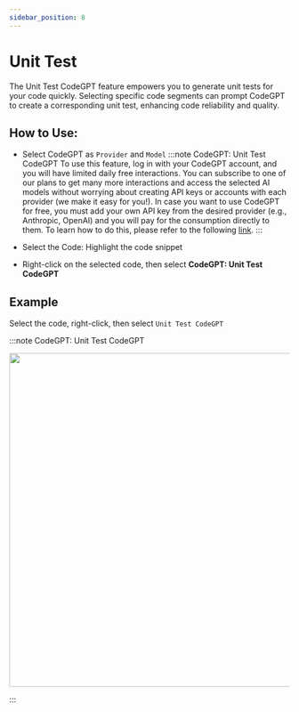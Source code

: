 ```yaml
---
sidebar_position: 8
---
```


# Unit Test

The Unit Test CodeGPT feature empowers you to generate unit tests for your code quickly. Selecting specific code segments can prompt CodeGPT to create a corresponding unit test, enhancing code reliability and quality.

## How to Use:
- Select CodeGPT as `Provider`  and `Model`
:::note CodeGPT: Unit Test CodeGPT
To use this feature, log in with your CodeGPT account, and you will have limited daily free interactions. You can subscribe to one of our plans to get many more interactions and access the selected AI models without worrying about creating API keys or accounts with each provider (we make it easy for you!). In case you want to use CodeGPT for free, you must add your own API key from the desired provider (e.g., Anthropic, OpenAI) and you will pay for the consumption directly to them.
To learn how to do this, please refer to the following [link](https://help.codegpt.co/en/articles/9939744-connect-codegpt-to-vscode).
:::

- Select the Code: Highlight the code snippet
- Right-click on the selected code, then select **CodeGPT: Unit Test CodeGPT**

## Example
Select the code, right-click, then select `Unit Test CodeGPT`

:::note CodeGPT: Unit Test CodeGPT
<p align="center">
  <img width="850" height="600" src="https://github.com/JudiniLabs/code-gpt-docs/assets/37567214/fc3d47ca-cf39-4412-b7af-ecf5ef7f8098" />
</p>
:::

